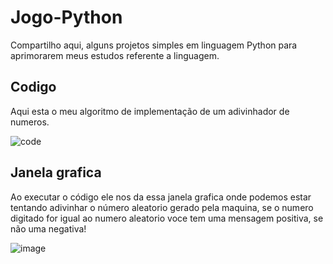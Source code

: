 # Jogo-Python
Compartilho aqui, alguns projetos simples em linguagem Python para aprimorarem meus estudos referente a linguagem.

## Codigo 
Aqui esta o meu algoritmo de implementação de um adivinhador de numeros. 

![code](https://github.com/kleberson56/Estudos-Python/assets/132021267/e4dab8d3-b31e-4e70-be3b-f336c965f5ed)

## Janela grafica
Ao executar o código ele nos da essa janela grafica onde podemos estar tentando adivinhar o número aleatorio gerado pela maquina, se o numero digitado for igual ao numero aleatorio voce tem uma mensagem positiva, se não uma negativa!

![image](https://github.com/kleberson56/Estudos-Python/assets/132021267/7b19bbd4-b26a-41a3-a59a-9b6922770069)
